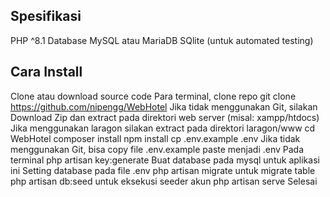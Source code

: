 ## Spesifikasi
PHP ^8.1
Database MySQL atau MariaDB
SQlite (untuk automated testing)
## Cara Install
Clone atau download source code
Para terminal, clone repo git clone https://github.com/nipengg/WebHotel
Jika tidak menggunakan Git, silakan Download Zip dan extract pada direktori web server (misal: xampp/htdocs)
Jika menggunakan laragon silakan extract pada direktori laragon/www
cd WebHotel
composer install
npm install
cp .env.example .env
Jika tidak menggunakan Git, bisa copy file .env.example paste menjadi .env
Pada terminal php artisan key:generate
Buat database pada mysql untuk aplikasi ini
Setting database pada file .env
php artisan migrate untuk migrate table
php artisan db:seed untuk eksekusi seeder akun
php artisan serve
Selesai
